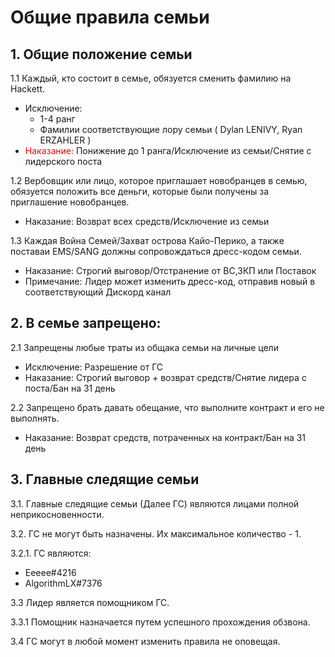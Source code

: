 # Общие правила семьи

## 1. Общие положение семьи
1.1 Каждый, кто состоит в семье, обязуется сменить фамилию на Hackett. 
   + Исключение:
     + 1-4 ранг
     + Фамилии соответствующие лору семьи ( Dylan LENIVY, Ryan ERZAHLER )
   + <span style="color:red">Наказание:</span> Понижение до 1 ранга/Исключение из семьи/Снятие с лидерского поста

1.2 Вербовщик или лицо, которое приглашает новобранцев в семью, обязуется положить все деньги, которые были получены за приглашение новобранцев.
   + Наказание: Возврат всех средств/Исключение из семьи

1.3 Каждая Война Семей/Захват острова Кайо-Перико, а также поставаи EMS/SANG должны сопровождаться дресс-кодом семьи.
   + Наказание: Строгий выговор/Отстранение от ВС,ЗКП или Поставок
   + Примечание: Лидер может изменить дресс-код, отправив новый в соответствующий Дискорд канал

## 2. В семье запрещено: 
2.1 Запрещены любые траты из общака семьи на личные цели
   + Исключение: Разрешение от ГС
   + Наказание: Строгий выговор +  возврат средств/Снятие лидера с поста/Бан на 31 день

2.2 Запрещено брать давать обещание, что выполните контракт и его не выполнять.
   + Наказание: Возврат средств, потраченных на контракт/Бан на 31 день

## 3. Главные следящие семьи 
3.1. Главные следящие семьи (Далее ГС) являются лицами полной неприкосновенности.

3.2. ГС не могут быть назначены. Их максимальное количество - 1.

3.2.1. ГС являются: 
   + Eeeee#4216 
   + AlgorithmLX#7376

3.3 Лидер является помощником ГС.

3.3.1 Помощник назначается путем успешного прохождения обзвона.

3.4 ГС могут в любой момент изменить правила не оповещая.
